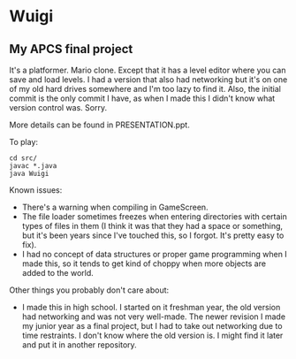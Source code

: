 # Wuigi #

## My APCS final project ##

It's a platformer. Mario clone. Except that it has a level editor where you can save and load levels. I had a version that also had networking but it's on one of my old hard drives somewhere and I'm too lazy to find it. Also, the initial commit is the only commit I have, as when I made this I didn't know what version control was. Sorry.

More details can be found in PRESENTATION.ppt.

To play:

    cd src/
    javac *.java
    java Wuigi

Known issues:

* There's a warning when compiling in GameScreen.
* The file loader sometimes freezes when entering directories with certain types of files in them (I think it was that they had a space or something, but it's been years since I've touched this, so I forgot. It's pretty easy to fix).
* I had no concept of data structures or proper game programming when I made this, so it tends to get kind of choppy when more objects are added to the world.

Other things you probably don't care about:

* I made this in high school. I started on it freshman year, the old version had networking and was not very well-made. The newer revision I made my junior year as a final project, but I had to take out networking due to time restraints. I don't know where the old version is. I might find it later and put it in another repository.
